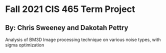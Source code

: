 # Fall 2021 CIS 465 Term Project
## By: Chris Sweeney and Dakotah Pettry
Analysis of BM3D Image processing technique on various noise types, with sigma optimization
